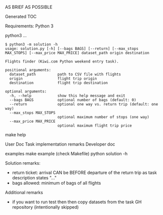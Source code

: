 AS BRIEF AS POSSIBLE

Generated TOC

Requirements:
Python 3

python3 ...


```
$ python3 -m solution -h
usage: solution.py [-h] [--bags BAGS] [--return] [--max_stops MAX_STOPS] [--max_price MAX_PRICE] dataset_path origin destination

Flights finder (Kiwi.com Python weekend entry task).

positional arguments:
  dataset_path          path to CSV file with flights
  origin                flight trip origin
  destination           flight trip destination

optional arguments:
  -h, --help            show this help message and exit
  --bags BAGS           optional number of bags (default: 0)
  --return              optional one way vs. return trip (default: one way)
  --max_stops MAX_STOPS
                        optional maximum number of stops (one way)
  --max_price MAX_PRICE
                        optional maximum flight trip price
```



make help

User Doc
Task implementation remarks
Developer doc

examples
make example (check Makefile)
python solution -h

Solution remarks:

- return ticket: arrival CAN be BEFORE departure of the return trip as
  task description states "..."
- bags allowed: minimum of bags of all flights

Additional remarks

- if you want to run test then then copy datasets from the task GH repository (intentionally skipped) 
